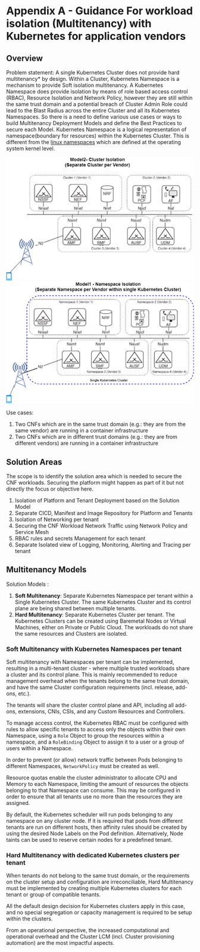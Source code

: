 
# Appendix A - Guidance For workload isolation (Multitenancy) with Kubernetes for application vendors

## Overview

Problem statement: A single Kubernetes Cluster does not provide hard multitenancy* by design. Within a Cluster, Kubernetes Namespace is a mechanism to provide Soft isolation multitenancy.
A Kubernetes Namespace does provide isolation by means of role based access control (RBAC), Resource Isolation and Network Policy, however they are still within the same trust domain and a potential breach of Cluster Admin Role could lead to the Blast Radius across the entire Cluster and all its Kubernetes Namespaces.
So there is a need to define various use cases or ways to build Multitenancy Deployment Models and define the Best Practices to secure each Model.
Kubernetes Namespace is a logical representation of namespace(boundary for resources) within the Kubernetes Cluster.
This is different from the [linux namespaces](https://en.wikipedia.org/wiki/Linux_namespaces) which are defined at the operating system kernel level.

![Scope](../figures/Model2-cluster-isolation.png) <!-- width="50%" -->
![Scope](../figures/Model1-ns.png) <!-- width="50%" -->

Use cases:

1. Two CNFs which are in the same trust domain (e.g.: they are from the same vendor) are running in a container infrastructure
2. Two CNFs which are in different trust domains (e.g.: they are from different vendors) are running in a container infrastructure

## Solution Areas

The scope is to identify the solution area which is needed to secure the CNF workloads. Securing the platform might happen as part of it but not directly the focus or objective here.

1. Isolation of Platform and Tenant Deployment based on the Solution Model
2. Separate CICD, Manifest and Image Repository for Platform and Tenants
3. Isolation of Networking per tenant
4. Securing the CNF Workload Network Traffic using Network Policy and Service Mesh
5. RBAC rules and secrets Management for each tenant
6. Separate Isolated view of Logging, Monitoring, Alerting and Tracing per tenant

## Multitenancy Models

Solution Models :

1. **Soft Multitenancy**: Separate Kubernetes Namespace per tenant within a Single Kubernetes Cluster. The same Kubernetes Cluster and its control plane are being shared between multiple tenants.
2. **Hard Multitenancy**: Separate Kubernetes Cluster per tenant.
The Kubernetes Clusters can be created using Baremetal Nodes or Virtual Machines, either on Private or Public Cloud.
The workloads do not share the same resources and Clusters are isolated.

### Soft Multitenancy with Kubernetes Namespaces per tenant

Soft multitenancy with Namespaces per tenant can be implemented, resulting in a multi-tenant cluster - where multiple trusted workloads share a cluster and its control plane.
This is mainly recommended to reduce management overhead when the tenants belong to the same trust domain, and have the same Cluster configuration requirements (incl. release, add-ons, etc.).

The tenants will share the cluster control plane and API, including all add-ons, extensions, CNIs, CSIs, and any Custom Resources and Controllers.

To manage access control, the Kubernetes RBAC must be configured with rules to allow specific tenants to access only the objects within their own Namespace, using a `Role` Object to group the resources within a namespace, and a `RoleBinding` Object to assign it to a user or a group of users within a Namespace.

In order to prevent (or allow) network traffic between Pods belonging to different Namespaces, `NetworkPolicy` must be created as well.

Resource quotas enable the cluster administrator to allocate CPU and Memory to each Namespace, limiting the amount of resources the objects belonging to that Namespace can consume. This may be configured in order to ensure that all tenants use no more than the resources they are assigned.

By default, the Kubernetes scheduler will run pods belonging to any namespace on any cluster node. If it is required that pods from different tenants are run on different hosts, then affinity rules should be created by using the desired Node Labels on the Pod definition. Alternatively, Node taints can be used to reserve certain nodes for a predefined tenant.

### Hard Multitenancy with dedicated Kubernetes clusters per tenant

When tenants do not belong to the same trust domain, or the requirements on the cluster setup and configuration are irreconciliable, Hard Multitenancy must be implemented by creating multiple Kubernetes clusters for each tenant or group of compatible tenants.

All the default design decision for Kubernetes clusters apply in this case, and no special segregation or capacity management is required to be setup within the clusters.

From an operational perspective, the increased computational and operational overhead and the Cluster LCM (incl. Cluster provisioning automation) are the most impactful aspects.
